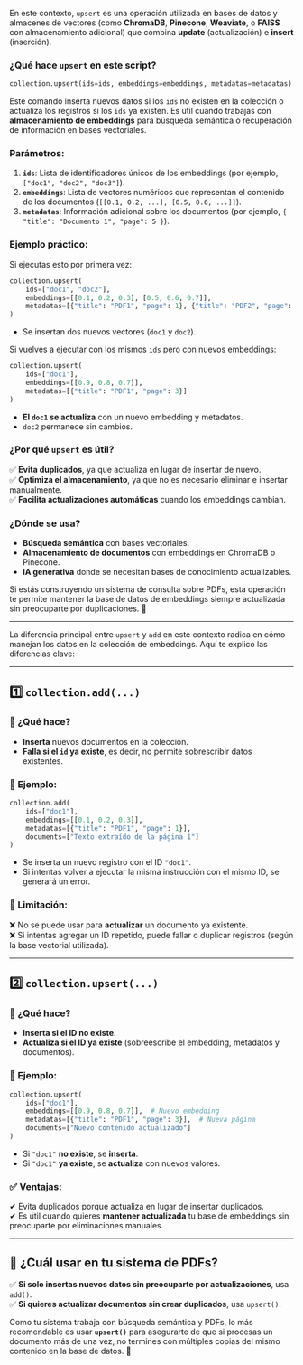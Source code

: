 En este contexto, `upsert` es una operación utilizada en bases de datos y almacenes de vectores (como **ChromaDB**, **Pinecone**, **Weaviate**, o **FAISS** con almacenamiento adicional) que combina **update** (actualización) e **insert** (inserción).

### ¿Qué hace `upsert` en este script?
```python
collection.upsert(ids=ids, embeddings=embeddings, metadatas=metadatas)
```
Este comando inserta nuevos datos si los `ids` no existen en la colección o actualiza los registros si los `ids` ya existen. Es útil cuando trabajas con **almacenamiento de embeddings** para búsqueda semántica o recuperación de información en bases vectoriales.

### Parámetros:
1. **`ids`**: Lista de identificadores únicos de los embeddings (por ejemplo, `["doc1", "doc2", "doc3"]`).
2. **`embeddings`**: Lista de vectores numéricos que representan el contenido de los documentos (`[[0.1, 0.2, ...], [0.5, 0.6, ...]]`).
3. **`metadatas`**: Información adicional sobre los documentos (por ejemplo, `{ "title": "Documento 1", "page": 5 }`).

### Ejemplo práctico:
Si ejecutas esto por primera vez:
```python
collection.upsert(
    ids=["doc1", "doc2"],
    embeddings=[[0.1, 0.2, 0.3], [0.5, 0.6, 0.7]],
    metadatas=[{"title": "PDF1", "page": 1}, {"title": "PDF2", "page": 2}]
)
```
- Se insertan dos nuevos vectores (`doc1` y `doc2`).

Si vuelves a ejecutar con los mismos `ids` pero con nuevos embeddings:
```python
collection.upsert(
    ids=["doc1"],
    embeddings=[[0.9, 0.8, 0.7]],
    metadatas=[{"title": "PDF1", "page": 3}]
)
```
- **El `doc1` se actualiza** con un nuevo embedding y metadatos.
- `doc2` permanece sin cambios.

### ¿Por qué `upsert` es útil?
✅ **Evita duplicados**, ya que actualiza en lugar de insertar de nuevo.  
✅ **Optimiza el almacenamiento**, ya que no es necesario eliminar e insertar manualmente.  
✅ **Facilita actualizaciones automáticas** cuando los embeddings cambian.

### ¿Dónde se usa?
- **Búsqueda semántica** con bases vectoriales.
- **Almacenamiento de documentos** con embeddings en ChromaDB o Pinecone.
- **IA generativa** donde se necesitan bases de conocimiento actualizables.

Si estás construyendo un sistema de consulta sobre PDFs, esta operación te permite mantener la base de datos de embeddings siempre actualizada sin preocuparte por duplicaciones. 🚀

---

La diferencia principal entre `upsert` y `add` en este contexto radica en cómo manejan los datos en la colección de embeddings. Aquí te explico las diferencias clave:

---

## 1️⃣ **`collection.add(...)`**  
### 🔹 ¿Qué hace?
- **Inserta** nuevos documentos en la colección.
- **Falla si el `id` ya existe**, es decir, no permite sobrescribir datos existentes.

### 📌 Ejemplo:
```python
collection.add(
    ids=["doc1"],
    embeddings=[[0.1, 0.2, 0.3]],
    metadatas=[{"title": "PDF1", "page": 1}],
    documents=["Texto extraído de la página 1"]
)
```
- Se inserta un nuevo registro con el ID `"doc1"`.
- Si intentas volver a ejecutar la misma instrucción con el mismo ID, se generará un error.

### 🚨 Limitación:
❌ No se puede usar para **actualizar** un documento ya existente.  
❌ Si intentas agregar un ID repetido, puede fallar o duplicar registros (según la base vectorial utilizada).

---

## 2️⃣ **`collection.upsert(...)`**  
### 🔹 ¿Qué hace?
- **Inserta si el ID no existe**.
- **Actualiza si el ID ya existe** (sobreescribe el embedding, metadatos y documentos).

### 📌 Ejemplo:
```python
collection.upsert(
    ids=["doc1"],
    embeddings=[[0.9, 0.8, 0.7]],  # Nuevo embedding
    metadatas=[{"title": "PDF1", "page": 3}],  # Nueva página
    documents=["Nuevo contenido actualizado"]
)
```
- Si `"doc1"` **no existe**, se **inserta**.
- Si `"doc1"` **ya existe**, se **actualiza** con nuevos valores.

### ✅ Ventajas:
✔ Evita duplicados porque actualiza en lugar de insertar duplicados.  
✔ Es útil cuando quieres **mantener actualizada** tu base de embeddings sin preocuparte por eliminaciones manuales.  

---

## 🤔 **¿Cuál usar en tu sistema de PDFs?**
✅ **Si solo insertas nuevos datos sin preocuparte por actualizaciones**, usa `add()`.  
✅ **Si quieres actualizar documentos sin crear duplicados**, usa `upsert()`.  

Como tu sistema trabaja con búsqueda semántica y PDFs, lo más recomendable es usar **`upsert()`** para asegurarte de que si procesas un documento más de una vez, no termines con múltiples copias del mismo contenido en la base de datos. 🚀

